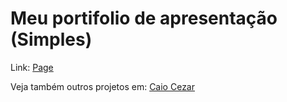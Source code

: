 # Meu portifolio de apresentação (Simples)

Link: <a href="https://skarzyll.github.io/Apresentacao/meuport.html">Page</a>

Veja também outros projetos em: <a href="https://github.com/Skarzyll" target="_blanck">Caio Cezar</a>
